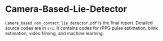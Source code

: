 # Camera-Based-Lie-Detector
`Camera_based_non_contact_lie_detector.pdf` is the final report.
Detailed source codes are in `src`. It contains codes for rPPG pulse estimation, blink estimation, video filming, and machine learning.
